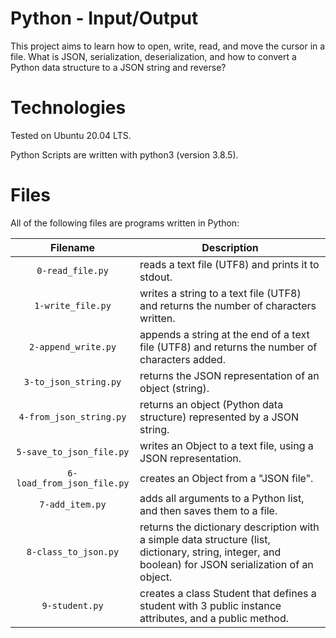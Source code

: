 # Python - Input/Output

This project aims to learn how to open, write, read, and move the cursor in a file. What is JSON, serialization, deserialization, and how to convert a Python data structure to a JSON string and reverse?

# Technologies

Tested on Ubuntu 20.04 LTS.

Python Scripts are written with python3 (version 3.8.5).

# Files

All of the following files are programs written in Python:

| Filename                   | Description
|:--------------------------:| ------------------------------------------------------------------------------------------------ 
| `0-read_file.py`           | reads a text file (UTF8) and prints it to stdout.
| `1-write_file.py`          | writes a string to a text file (UTF8) and returns the number of characters written.
| `2-append_write.py`        | appends a string at the end of a text file (UTF8) and returns the number of characters added.
| `3-to_json_string.py`      | returns the JSON representation of an object (string).
| `4-from_json_string.py`    | returns an object (Python data structure) represented by a JSON string.
| `5-save_to_json_file.py`   | writes an Object to a text file, using a JSON representation.
| `6-load_from_json_file.py` | creates an Object from a "JSON file".
| `7-add_item.py`            | adds all arguments to a Python list, and then saves them to a file.
| `8-class_to_json.py`       | returns the dictionary description with a simple data structure (list, dictionary, string, integer, and boolean) for JSON serialization of an object.
| `9-student.py`             | creates a class Student that defines a student with 3 public instance attributes, and a public method.
